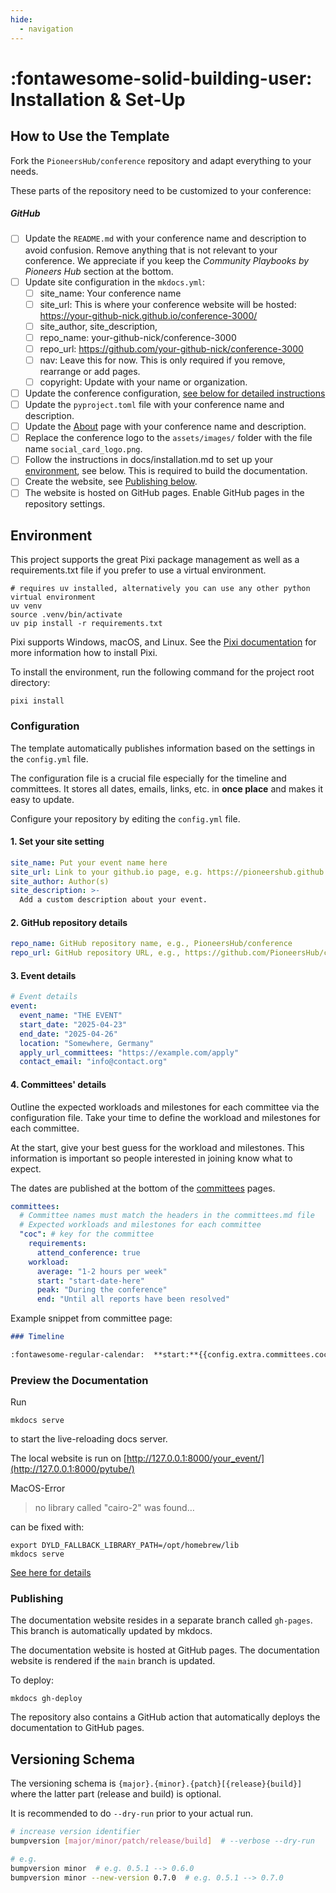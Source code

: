 ```yaml
---
hide:
  - navigation
---
```


# :fontawesome-solid-building-user: Installation & Set-Up

## How to Use the Template

Fork the `PioneersHub/conference` repository and adapt everything to your needs.

These parts of the repository need to be customized to your conference:

##### GitHub

- [ ] Update the `README.md` with your conference name and description to avoid confusion.
  Remove anything that is not relevant to your conference.
  We appreciate if you keep the _Community Playbooks by Pioneers Hub_ section at the bottom.
- [ ] Update site configuration in the `mkdocs.yml`:
    - [ ] site_name: Your conference name
    - [ ] site_url: This is where your conference website will be
      hosted: https://your-github-nick.github.io/conference-3000/
    - [ ] site_author, site_description,
    - [ ] repo_name: your-github-nick/conference-3000
    - [ ] repo_url: https://github.com/your-github-nick/conference-3000
    - [ ] nav: Leave this for now. This is only required if you remove, rearrange or add pages.
    - [ ] copyright: Update with your name or organization.
- [ ] Update the conference configuration, [see below for detailed instructions](#configuration)
- [ ] Update the `pyproject.toml` file with your conference name and description.
- [ ] Update the [About](/docs/about.md) page with your conference name and description.
- [ ] Replace the conference logo to the `assets/images/` folder with the file name `social_card_logo.png`.
- [ ] Follow the instructions in docs/installation.md to set up your [environment](#environment), see below.
      This is required to build the documentation.
- [ ] Create the website, see [Publishing below](#publishing).
- [ ] The website is hosted on GitHub pages. Enable GitHub pages in the repository settings.

## Environment

This project supports the great Pixi package management as well as a requirements.txt file
if you prefer to use a virtual environment.

```shell
# requires uv installed, alternatively you can use any other python virtual environment
uv venv
source .venv/bin/activate
uv pip install -r requirements.txt
```

Pixi supports Windows, macOS, and Linux.
See the [Pixi documentation](https://pixi.sh/latest/) for more information how to install Pixi.

To install the environment, run the following command for the project root directory:

```shell
pixi install
```

### Configuration

The template automatically publishes information based on the settings in the `config.yml` file.

The configuration file is a crucial file especially for the timeline and committees. 
It stores all dates, emails, links, etc. in **once place** and makes it easy to update.

Configure your repository by editing the `config.yml` file.

#### 1. Set your site setting

```yaml
site_name: Put your event name here
site_url: Link to your github.io page, e.g. https://pioneershub.github.io/conference/
site_author: Author(s)
site_description: >-
  Add a custom description about your event.
``` 

#### 2. GitHub repository details

```yaml
repo_name: GitHub repository name, e.g., PioneersHub/conference
repo_url: GitHub repository URL, e.g., https://github.com/PioneersHub/conference
``` 

#### 3. Event details

```yaml
# Event details
event:
  event_name: "THE EVENT"
  start_date: "2025-04-23"
  end_date: "2025-04-26"
  location: "Somewhere, Germany"
  apply_url_committees: "https://example.com/apply"
  contact_email: "info@contact.org"
``` 

#### 4. Committees' details

Outline the expected workloads and milestones for each committee via the configuration file. 
Take your time to define the workload and milestones for each committee.

At the start, give your best guess for the workload and milestones.
This information is important so people interested in joining know what to expect.

The dates are published at the bottom of the [committees](committees/index.md) pages.

```yaml
committees:
  # Committee names must match the headers in the committees.md file
  # Expected workloads and milestones for each committee
  "coc": # key for the committee
    requirements:
      attend_conference: true
    workload:
      average: "1-2 hours per week"
      start: "start-date-here"
      peak: "During the conference"
      end: "Until all reports have been resolved"
``` 

Example snippet from committee page:

```markdown
### Timeline

:fontawesome-regular-calendar:  **start:**{{config.extra.committees.coc.workload.start}}
```

### Preview the Documentation

Run

```
mkdocs serve
```  

to start the live-reloading docs server.

The local website is run
on [http://127.0.0.1:8000/your_event/](http://127.0.0.1:8000/pytube/)

MacOS-Error
> no library called "cairo-2" was found…

can be fixed with:

```
export DYLD_FALLBACK_LIBRARY_PATH=/opt/homebrew/lib
mkdocs serve
```

[See here for details](https://t.ly/MfX6u)

### Publishing

The documentation website resides in a separate branch called `gh-pages`.
This branch is automatically updated by mkdocs.

The documentation website is hosted at GitHub pages. 
The documentation website is rendered if the `main` branch is updated. 

To deploy:

```
mkdocs gh-deploy
```

The repository also contains a GitHub action that automatically deploys the documentation to GitHub pages.

## Versioning Schema

The versioning schema is `{major}.{minor}.{patch}[{release}{build}]` where the
latter part (release and build) is optional.

It is recommended to do `--dry-run` prior to your actual run.

```bash
# increase version identifier
bumpversion [major/minor/patch/release/build]  # --verbose --dry-run

# e.g.
bumpversion minor  # e.g. 0.5.1 --> 0.6.0
bumpversion minor --new-version 0.7.0  # e.g. 0.5.1 --> 0.7.0
```
